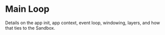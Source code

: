 # Main Loop

Details on the app init, app context, event loop, windowing, layers, and how that ties to the Sandbox.
